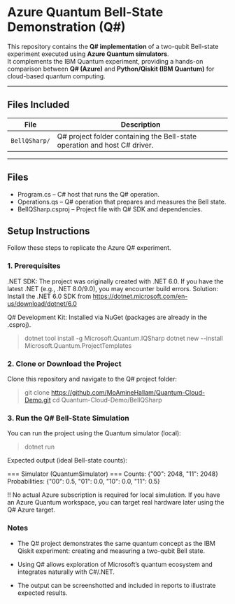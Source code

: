# Azure Quantum Bell-State Demonstration (Q#)

This repository contains the **Q# implementation** of a two-qubit Bell-state experiment executed using **Azure Quantum simulators**.  
It complements the IBM Quantum experiment, providing a hands-on comparison between **Q# (Azure)** and **Python/Qiskit (IBM Quantum)** for cloud-based quantum computing.

---

## Files Included

| File | Description |
|------|--------------|
| `BellQSharp/` | Q# project folder containing the Bell-state operation and host C# driver. |

---
## Files
- Program.cs – C# host that runs the Q# operation.
- Operations.qs – Q# operation that prepares and measures the Bell state.
- BellQSharp.csproj – Project file with Q# SDK and dependencies.

## Setup Instructions

Follow these steps to replicate the Azure Q# experiment.

### 1. Prerequisites

.NET SDK: The project was originally created with .NET 6.0.
If you have the latest .NET (e.g., .NET 8.0/9.0), you may encounter build errors.
Solution: Install the .NET 6.0 SDK from https://dotnet.microsoft.com/en-us/download/dotnet/6.0

Q# Development Kit: Installed via NuGet (packages are already in the .csproj).
> dotnet tool install -g Microsoft.Quantum.IQSharp
> dotnet new --install Microsoft.Quantum.ProjectTemplates

### 2. Clone or Download the Project

Clone this repository and navigate to the Q# project folder:

> git clone https://github.com/MoAmineHallam/Quantum-Cloud-Demo.git
> cd Quantum-Cloud-Demo/BellQSharp

### 3. Run the Q# Bell-State Simulation

You can run the project using the Quantum simulator (local):

> dotnet run

Expected output (ideal Bell-state counts):

=== Simulator (QuantumSimulator) ===
Counts: {"00": 2048, "11": 2048}
Probabilities: {"00": 0.5, "01": 0.0, "10": 0.0, "11": 0.5}

!! No actual Azure subscription is required for local simulation.
If you have an Azure Quantum workspace, you can target real hardware later using the Q# Azure target.

### Notes

- The Q# project demonstrates the same quantum concept as the IBM Qiskit experiment: creating and measuring a two-qubit Bell state.

- Using Q# allows exploration of Microsoft’s quantum ecosystem and integrates naturally with C#/.NET.

- The output can be screenshotted and included in reports to illustrate expected results.


